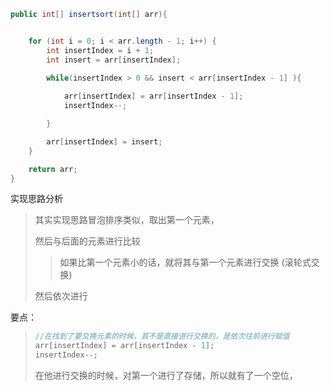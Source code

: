 ```java
public int[] insertsort(int[] arr){


    for (int i = 0; i < arr.length - 1; i++) {
        int insertIndex = i + 1;
        int insert = arr[insertIndex];

        while(insertIndex > 0 && insert < arr[insertIndex - 1] ){
		
            arr[insertIndex] = arr[insertIndex - 1];
            insertIndex--;

        }

        arr[insertIndex] = insert;
    }

    return arr;
}
```

实现思路分析

> 其实实现思路冒泡排序类似，取出第一个元素，
>
> 然后与后面的元素进行比较
>
> >  如果比第一个元素小的话，就将其与第一个元素进行交换 (滚轮式交换)
>
> 然后依次进行

要点： 

> ```java
> //在找到了要交换元素的时候，其不是直接进行交换的，是依次往前进行赋值
> arr[insertIndex] = arr[insertIndex - 1];
> insertIndex--;
> ```
>
> 在他进行交换的时候，对第一个进行了存储，所以就有了一个空位，

